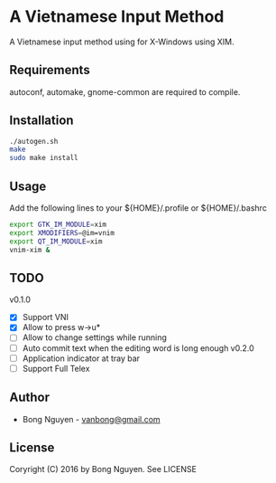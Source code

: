 # A Vietnamese Input Method

A Vietnamese input method using for X-Windows using XIM. 

## Requirements

autoconf, automake, gnome-common are required to compile. 

## Installation

```bash
./autogen.sh
make
sudo make install    
```
## Usage

Add the following lines to your ${HOME}/.profile or ${HOME}/.bashrc
```bash
export GTK_IM_MODULE=xim
export XMODIFIERS=@im=vnim
export QT_IM_MODULE=xim
vnim-xim &
```

## TODO

v0.1.0
- [x] Support VNI
- [x] Allow to press w->u*
- [ ] Allow to change settings while running
- [ ] Auto commit text when the editing word is long enough
v0.2.0
- [ ] Application indicator at tray bar
- [ ] Support Full Telex

## Author

- Bong Nguyen - vanbong@gmail.com

## License

Coryright (C) 2016 by Bong Nguyen. See LICENSE
